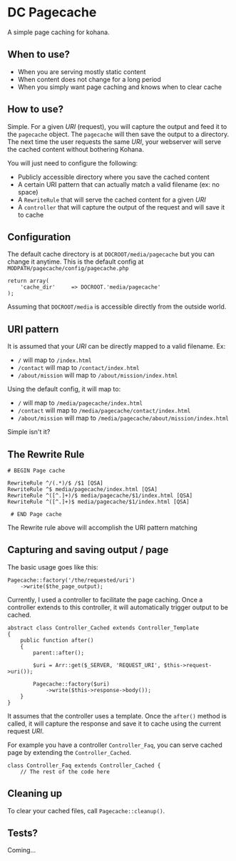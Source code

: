 # DC Pagecache

A simple page caching for kohana.

## When to use?

* When you are serving mostly static content
* When content does not change for a long period
* When you simply want page caching and knows when to clear cache

## How to use?

Simple. For a given _URI_ (request), you will capture the output
and feed it to the `pagecache` object. The `pagecache` will then save
the output to a directory. The next time the user requests the
same _URI_, your webserver will serve the cached content without
bothering Kohana.

You will just need to configure the following:

* Publicly accessible directory where you save the cached content
* A certain URI pattern that can actually match a valid filename (ex: no space)
* A `RewriteRule` that will serve the cached content for a given _URI_
* A `controller` that will capture the output of the request and will save it to cache

## Configuration

The default cache directory is at `DOCROOT/media/pagecache` but you can change
it anytime. This is the default config at `MODPATH/pagecache/config/pagecache.php`

	return array(
		'cache_dir'		=> DOCROOT.'media/pagecache'
	);

Assuming that `DOCROOT/media` is accessible directly from the outside world.

## URI pattern

It is assumed that your _URI_ can be directly mapped to a valid filename. Ex:

* `/` will map to `/index.html`
* `/contact` will map to `/contact/index.html`
* `/about/mission` will map to `/about/mission/index.html`

Using the default config, it will map to:

* `/` will map to `/media/pagecache/index.html`
* `/contact` will map to `/media/pagecache/contact/index.html`
* `/about/mission` will map to `/media/pagecache/about/mission/index.html`

Simple isn't it?

## The Rewrite Rule

	# BEGIN Page cache

	RewriteRule ^/(.*)/$ /$1 [QSA]
	RewriteRule ^$ media/pagecache/index.html [QSA]
	RewriteRule ^([^.]+)/$ media/pagecache/$1/index.html [QSA]
	RewriteRule ^([^.]+)$ media/pagecache/$1/index.html [QSA]
	
	 # END Page cache

The Rewrite rule above will accomplish the URI pattern matching

## Capturing and saving output / page

The basic usage goes like this:

	Pagecache::factory('/the/requested/uri')
		->write($the_page_output);

Currently, I used a controller to facilitate the page caching. Once a controller
extends to this controller, it will automatically trigger output to be cached.

	abstract class Controller_Cached extends Controller_Template
	{
		public function after()
		{
			parent::after();

			$uri = Arr::get($_SERVER, 'REQUEST_URI', $this->request->uri());

			Pagecache::factory($uri)
				->write($this->response->body());
		}
	}


It assumes that the controller uses a template. Once the `after()` method is called,
it will capture the response and save it to cache using the current request _URI_.

For example you have a controller `Controller_Faq`, you can serve cached page by
extending the `Controller_Cached`.

	class Controller_Faq extends Controller_Cached {
		// The rest of the code here

## Cleaning up

To clear your cached files, call `Pagecache::cleanup()`.

## Tests?

Coming...
